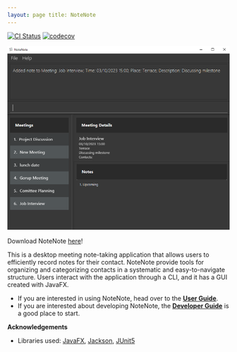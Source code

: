```yaml
---
layout: page title: NoteNote
---
```


[![CI Status](https://github.com/AY2324S1-CS2103-W14-2/tp/workflows/Java%20CI/badge.svg)](https://github.com/AY2324S1-CS2103-W14-2/tp/actions)
[![codecov](https://codecov.io/gh/AY2324S1-CS2103-W14-2/tp/graph/badge.svg?token=MI7J4U49JT)](https://codecov.io/gh/AY2324S1-CS2103-W14-2/tp)

![Ui](images/Ui.png)

Download NoteNote [here](https://github.com/AY2324S1-CS2103-W14-2/tp/releases/tag/v1.3)!

This is a desktop meeting note-taking application that allows users to efficiently record notes for their contact. NoteNote provide tools for organizing and categorizing contacts in a systematic and easy-to-navigate structure. Users interact with the application through a CLI, and it has a GUI created with JavaFX.

* If you are interested in using NoteNote, head over to the [**User Guide**](UserGuide.md).
* If you are interested about developing NoteNote, the [**Developer Guide**](DeveloperGuide.md) is a good place to start.

**Acknowledgements**

* Libraries used: [JavaFX](https://openjfx.io/), [Jackson](https://github.com/FasterXML/jackson), [JUnit5](https://github.com/junit-team/junit5)
